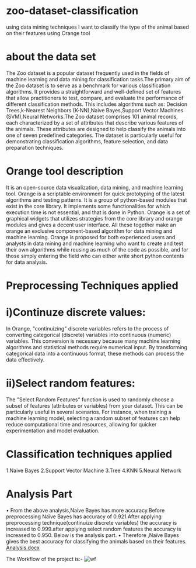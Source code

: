 # zoo-dataset-classification
using data mining techniques I want to classify the type of the animal based on their features using Orange tool

# about the data set
The Zoo dataset is a popular dataset frequently used in the fields of machine learning and 	data 	mining for classification tasks.The primary aim of the Zoo dataset is to serve as a benchmark for various classification 	algorithms. It provides a straightforward and well-defined set of features 	that allow practitioners to 	test, compare, and evaluate the performance of different classification methods. This includes 	algorithms such as: Decision Trees,k-Nearest Neighbors (K-NN),Naive Bayes,Support Vector 	Machines (SVM),Neural Networks.The Zoo 	dataset comprises 101 animal records, each 	characterized by a set of attributes that describe 	various features of the animals. These attributes are designed to help classify the animals into one of 	seven predefined categories. The dataset is particularly useful for demonstrating classification 	algorithms, feature selection, and data preparation techniques.

# Orange  tool description

It is an open-source data visualization, data mining, and machine learning tool. Orange is a 	scriptable  environment for quick prototyping of the latest algorithms and testing patterns. It is a group 	of python-based modules that exist in the core library. It implements some functionalities for which 	execution time is not essential, and that is done in Python.
Orange is a set of graphical widgets that utilizes strategies from the core library and orange modules and gives a decent user interface. All these together make an orange an exclusive component-based algorithm for data mining and machine learning. Orange is proposed for both experienced users and analysts in data mining and machine learning who want to create and test their own algorithms while reusing as much of the code as possible, and for those simply entering the field who can either write short python contents for data analysis.

# Preprocessing Techniques applied

# i)Continuze  discrete values: 
In Orange, "continuizing" discrete variables refers to the process of converting categorical (discrete) variables into continuous (numeric) variables. This conversion is necessary because many machine learning algorithms and statistical methods require numerical input. By transforming categorical data into a continuous format, these methods can process the data effectively. 
# ii)Select random features:
The "Select Random Features" function is used to randomly choose a subset of features (attributes or variables) from your dataset. This can be particularly useful in several scenarios. For instance, when training a machine learning model, selecting a random subset of features can help reduce computational time and resources, allowing for quicker experimentation and model evaluation. 

# Classification techniques applied
1.Naive Bayes
2.Support Vector Machine
3.Tree
4.KNN
5.Neural Network

# Analysis Part
•	From the above analysis,Naive Bayes has more accuracy.Before preprocessing Naïve Bayes has accuracy of 0.921.After applying preprocessing technique(continuize discrete variables) the accuracy is increased to 0.999.after applying select random features the accuracy is increased to 0.950.
Below is the analysis part.
•	Therefore ,Naïve Bayes gives the best accuracy for classifying the animals based on their features.
[Analysis.docx](https://github.com/user-attachments/files/16277631/Analysis.docx)

The Workflow of the project is:-
![wf](https://github.com/user-attachments/assets/9c4b80e2-c564-4332-bc29-4148cce73509)


